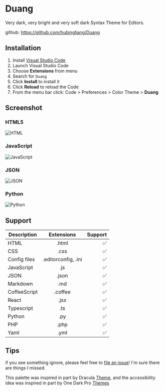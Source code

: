 # Duang

Very dark, very bright and very soft dark Syntax Theme for Editors.

github: https://github.com/hubingliang/Duang

## Installation

1.  Install [Visual Studio Code](https://code.visualstudio.com/)
2.  Launch Visual Studio Code
3.  Choose **Extensions** from menu
4.  Search for `Duang`
5.  Click **Install** to install it
6.  Click **Reload** to reload the Code
7.  From the menu bar click: Code > Preferences > Color Theme > **Duang**

## Screenshot

### HTML5

![HTML](https://user-images.githubusercontent.com/39559256/54119977-4d0e1200-43ff-11e9-8289-3e7fcc835a61.PNG)

### JavaScript

![JavaScript](https://user-images.githubusercontent.com/39559256/55287667-8c9f9c80-53b4-11e9-8a44-9ecc0709f276.PNG)

### JSON

![JSON](https://user-images.githubusercontent.com/39559256/54088015-d7a03400-4361-11e9-971a-8882e2f9e75d.PNG)

### Python

![Python](https://user-images.githubusercontent.com/39559256/54124886-3c17cd80-440c-11e9-93be-1879c0abcf3d.PNG)

## Support

| Description  |     Extensions      | Support |
| ------------ | :-----------------: | ------: |
| HTML         |        .html        |      ✅ |
| CSS          |        .css         |      ✅ |
| Config files | .editorconfig, .ini |      ✅ |
| JavaScript   |         .js         |      ✅ |
| JSON         |        .json        |      ✅ |
| Markdown     |         .md         |      ✅ |
| CoffeeScript |       .coffee       |      ✅ |
| React        |        .jsx         |      ✅ |
| Typescript   |         .ts         |      ✅ |
| Python       |         .py         |      ✅ |
| PHP          |        .php         |      ✅ |
| Yaml         |        .yml         |      ✅ |

## Tips

if you see something ignore, please feel free to [file an issue](https://github.com/hubingliang/Duang/issues)! I'm sure there are things I missed.

This palette was inspired in part by Dracula [Theme](https://marketplace.visualstudio.com/items?itemName=dracula-theme.theme-dracula), and the accessibility idea was inspired in part by One Dark Pro [Themes](https://marketplace.visualstudio.com/items?itemName=zhuangtongfa.Material-theme)
